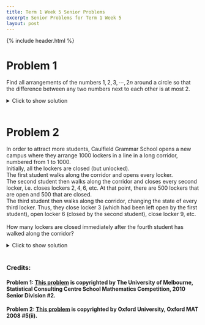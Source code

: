 ```yaml
---
title: Term 1 Week 5 Senior Problems
excerpt: Senior Problems for Term 1 Week 5
layout: post
---
```

{% include header.html %}

# Problem 1
Find all arrangements of the numbers $1, 2, 3, \cdots, 2n$ around a circle so that the difference between any two numbers next to each other is at most $2$.

<details>
<summary>Click to show solution</summary>
<h2>Solution</h2>
Without loss of generality, put the number 1 at the 12 o'clock mark of the circle. Then the numbers 2 and 3 must appear to the left and right of 1. Assume 2 is to the right, and 3 is to the left. Going clockwise, the only remaining number which can go next to 2 is 4 , and so going anti-clockwise, 5 must appear next to 3 . This pattern continues with the right half of the circle containing, in order, the numbers $2,4,6, \ldots, 2 n$, and the left half, going anti-clockwise from the top, $1,3,5, \ldots,(2 n-1) .$ A second solution is a reflection of this result around a vertical line passing through 1 and $2 n$. Hence there are two arrangements.
</details>
<br>

# Problem 2
In order to attract more students, Caulfield Grammar School opens a new campus where they arrange $1000$ lockers in a line in a long corridor, numbered from $1$ to $1000$. <br>
Initially, all the lockers are closed (but unlocked). <br>
The first student walks along the corridor and opens every locker. <br>
The second student then walks along the corridor and closes every second locker, i.e. closes lockers $2, 4, 6,$ etc. At that point, there are $500$ lockers that are open and $500$ that are closed.<br>
The third student then walks along the corridor, changing the state of every third locker. Thus, they close locker $3$ (which had been left open by the first student), open locker $6$ (closed by the second student), close locker $9$, etc. <br><br>
How many lockers are closed immediately after the fourth student has walked along the corridor?

<details>
<summary>Click to show solution</summary>
<h2>Solution 1</h2>
<img src="{{ site.baseurl }}/static/lockerq.png"/>

<h2>Solution 2</h2>
<img src="{{ site.baseurl }}/static/IMG20220301234751.jpg"/>
</details>
<br>

### Credits:
#### Problem 1: [This problem](https://mathscomp.ms.unimelb.edu.au/documents/217/2010SP.pdf) is copyrighted by The University of Melbourne, Statistical Consulting Centre School Mathematics Competition, 2010 Senior Division #2.
#### Problem 2: [This problem](https://www.maths.ox.ac.uk/system/files/attachments/test08.pdf) is copyrighted by Oxford University, Oxford MAT 2008 #5(ii).
